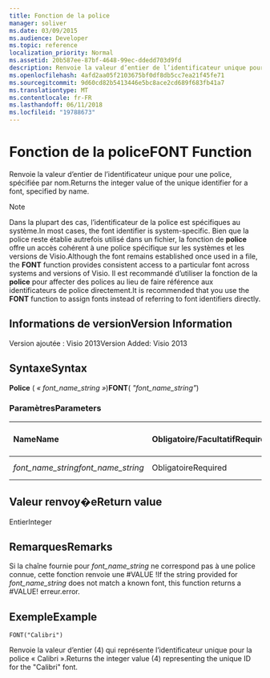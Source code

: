 ```yaml
---
title: Fonction de la police
manager: soliver
ms.date: 03/09/2015
ms.audience: Developer
ms.topic: reference
localization_priority: Normal
ms.assetid: 20b587ee-87bf-4648-99ec-ddedd703d9fd
description: Renvoie la valeur d’entier de l’identificateur unique pour une police, spécifiée par nom.
ms.openlocfilehash: 4afd2aa05f2103675bf0df8db5cc7ea21f45fe71
ms.sourcegitcommit: 9d60cd82b5413446e5bc8ace2cd689f683fb41a7
ms.translationtype: MT
ms.contentlocale: fr-FR
ms.lasthandoff: 06/11/2018
ms.locfileid: "19788673"
---
```

# <a name="font-function"></a><span data-ttu-id="f6b0e-103">Fonction de la police</span><span class="sxs-lookup"><span data-stu-id="f6b0e-103">FONT Function</span></span>

<span data-ttu-id="f6b0e-104">Renvoie la valeur d’entier de l’identificateur unique pour une police, spécifiée par nom.</span><span class="sxs-lookup"><span data-stu-id="f6b0e-104">Returns the integer value of the unique identifier for a font, specified by name.</span></span>
  
> [!NOTE]
> <span data-ttu-id="f6b0e-105">Dans la plupart des cas, l’identificateur de la police est spécifiques au système.</span><span class="sxs-lookup"><span data-stu-id="f6b0e-105">In most cases, the font identifier is system-specific.</span></span> <span data-ttu-id="f6b0e-106">Bien que la police reste établie autrefois utilisé dans un fichier, la fonction de **police** offre un accès cohérent à une police spécifique sur les systèmes et les versions de Visio.</span><span class="sxs-lookup"><span data-stu-id="f6b0e-106">Although the font remains established once used in a file, the **FONT** function provides consistent access to a particular font across systems and versions of Visio.</span></span> <span data-ttu-id="f6b0e-107">Il est recommandé d’utiliser la fonction de la **police** pour affecter des polices au lieu de faire référence aux identificateurs de police directement.</span><span class="sxs-lookup"><span data-stu-id="f6b0e-107">It is recommended that you use the **FONT** function to assign fonts instead of referring to font identifiers directly.</span></span> 
  
## <a name="version-information"></a><span data-ttu-id="f6b0e-108">Informations de version</span><span class="sxs-lookup"><span data-stu-id="f6b0e-108">Version Information</span></span>

<span data-ttu-id="f6b0e-109">Version ajoutée : Visio 2013</span><span class="sxs-lookup"><span data-stu-id="f6b0e-109">Version Added: Visio 2013</span></span> 
  
## <a name="syntax"></a><span data-ttu-id="f6b0e-110">Syntaxe</span><span class="sxs-lookup"><span data-stu-id="f6b0e-110">Syntax</span></span>

 <span data-ttu-id="f6b0e-111">**Police** ( _« font_name_string »_)</span><span class="sxs-lookup"><span data-stu-id="f6b0e-111">**FONT**( _"font_name_string"_)</span></span>
  
### <a name="parameters"></a><span data-ttu-id="f6b0e-112">Paramètres</span><span class="sxs-lookup"><span data-stu-id="f6b0e-112">Parameters</span></span>

|<span data-ttu-id="f6b0e-113">**Name**</span><span class="sxs-lookup"><span data-stu-id="f6b0e-113">**Name**</span></span>|<span data-ttu-id="f6b0e-114">**Obligatoire/Facultatif**</span><span class="sxs-lookup"><span data-stu-id="f6b0e-114">**Required/Optional**</span></span>|<span data-ttu-id="f6b0e-115">**Type de données**</span><span class="sxs-lookup"><span data-stu-id="f6b0e-115">**Data Type**</span></span>|<span data-ttu-id="f6b0e-116">**Description**</span><span class="sxs-lookup"><span data-stu-id="f6b0e-116">**Description**</span></span>|
|:-----|:-----|:-----|:-----|
| <span data-ttu-id="f6b0e-117">_font_name_string_</span><span class="sxs-lookup"><span data-stu-id="f6b0e-117">_font_name_string_</span></span> <br/> |<span data-ttu-id="f6b0e-118">Obligatoire</span><span class="sxs-lookup"><span data-stu-id="f6b0e-118">Required</span></span>  <br/> |<span data-ttu-id="f6b0e-119">**string**</span><span class="sxs-lookup"><span data-stu-id="f6b0e-119">**string**</span></span> <br/> |<span data-ttu-id="f6b0e-120">Nom de la police.</span><span class="sxs-lookup"><span data-stu-id="f6b0e-120">The name of the font.</span></span>  <br/> |
   
## <a name="return-value"></a><span data-ttu-id="f6b0e-121">Valeur renvoy�e</span><span class="sxs-lookup"><span data-stu-id="f6b0e-121">Return value</span></span>

<span data-ttu-id="f6b0e-122">Entier</span><span class="sxs-lookup"><span data-stu-id="f6b0e-122">Integer</span></span>
  
## <a name="remarks"></a><span data-ttu-id="f6b0e-123">Remarques</span><span class="sxs-lookup"><span data-stu-id="f6b0e-123">Remarks</span></span>

<span data-ttu-id="f6b0e-124">Si la chaîne fournie pour *font_name_string* ne correspond pas à une police connue, cette fonction renvoie une #VALUE !</span><span class="sxs-lookup"><span data-stu-id="f6b0e-124">If the string provided for  *font_name_string*  does not match a known font, this function returns a #VALUE!</span></span> <span data-ttu-id="f6b0e-125">erreur.</span><span class="sxs-lookup"><span data-stu-id="f6b0e-125">error.</span></span> 
  
## <a name="example"></a><span data-ttu-id="f6b0e-126">Exemple</span><span class="sxs-lookup"><span data-stu-id="f6b0e-126">Example</span></span>

 `FONT("Calibri")`
  
<span data-ttu-id="f6b0e-127">Renvoie la valeur d’entier (4) qui représente l’identificateur unique pour la police « Calibri ».</span><span class="sxs-lookup"><span data-stu-id="f6b0e-127">Returns the integer value (4) representing the unique ID for the "Calibri" font.</span></span>
  

